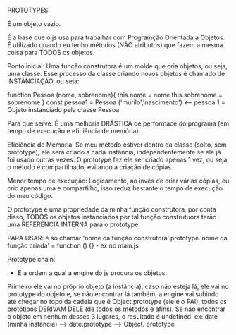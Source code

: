PROTOTYPES:

É um objeto vazio.

É a base que o js usa para trabalhar com Programção Orientada a Objetos. É utilizado quando eu tenho métodos (NÃO atributos) que fazem a mesma coisa para TODOS os objetos.

Ponto inicial:
Uma função construtora é um molde que cria objetos, ou seja, uma classe. Esse processo da classe criando novos objetos é chamado de INSTÂNCIAÇÃO, ou seja:

function Pessoa (nome, sobrenome){
    this.nome = nome
    this.sobrenome = sobrenome
}
const pessoa1 = Pessoa ('murilo','nascimento') <-- pessoa 1 = Objeto instanciado pela classe Pessoa


Para que serve:
É uma melhoria DRÁSTICA de performace do programa (em tempo de execução e eficiência de memória): 

Eficiência de Memória: 
    Se meu método estiver dentro da classe (solto, sem prototype), ele será criado a cada instância, independentemente se ele já foi usado outras vezes. O prototype faz ele ser criado apenas 1 vez, ou seja, o método é compartilhado, evitando a criação de cópias.

Menor tempo de execução:
    Logicamente, ao invés de criar várias cópias, eu crio apenas uma e compartilho, isso reduz bastante o tempo de execução do meu código.


O prototype é uma propriedade da minha função construtora, por conta disso, TODOS os objetos instanciados por tal função construtuora terão uma REFERÊNCIA INTERNA para o prototype. 

PARA USAR: é só chamar 'nome da função construtora'.prototype.'nome da função criada' = function () {} - ex no main.js


Prototype chain:
- É a ordem a qual a engine do js procura os objetos:

Primeiro ele vai no próprio objeto (a instância), caso não esteja lá, ele vai no prototype do objeto e, se não encontrar lá também, a engine vai subindo até chegar no topo da cadeia que é Object.prototype (ele é o PAI), todos os protótipos DERIVAM DELE (de todos os métodos e afins). Se não encontrar o objeto em nenhum desses 3 lugares, o resultado é undefined.
ex:
date (minha instância) --> date.prototype --> Object. prototype